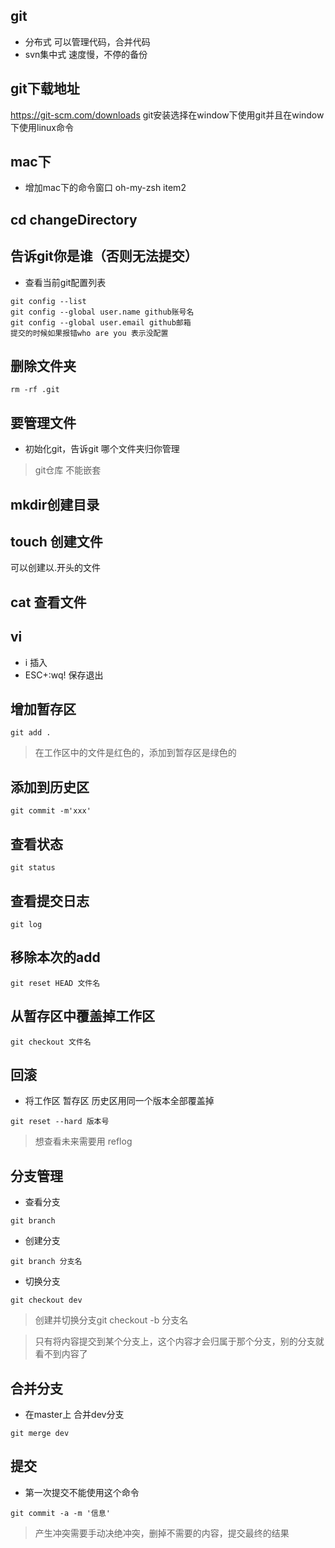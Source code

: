 ## git
- 分布式 可以管理代码，合并代码
- svn集中式  速度慢，不停的备份

## git下载地址
https://git-scm.com/downloads
git安装选择在window下使用git并且在window下使用linux命令

## mac下 
- 增加mac下的命令窗口 oh-my-zsh item2

## cd  changeDirectory


## 告诉git你是谁（否则无法提交）
- 查看当前git配置列表
```
git config --list
git config --global user.name github账号名
git config --global user.email github邮箱
提交的时候如果报错who are you 表示没配置
```
## 删除文件夹
```
rm -rf .git
```

## 要管理文件
- 初始化git，告诉git 哪个文件夹归你管理

> git仓库 不能嵌套


## mkdir创建目录

## touch 创建文件
可以创建以.开头的文件

## cat 查看文件

## vi
- i 插入
- ESC+:wq! 保存退出

## 增加暂存区
```
git add .
```
> 在工作区中的文件是红色的，添加到暂存区是绿色的

## 添加到历史区
```
git commit -m'xxx'
```
## 查看状态
```
git status
```
## 查看提交日志
```
git log
```
## 移除本次的add
```
git reset HEAD 文件名
```
## 从暂存区中覆盖掉工作区 
```
git checkout 文件名
```

## 回滚
- 将工作区 暂存区 历史区用同一个版本全部覆盖掉
```
git reset --hard 版本号
```

> 想查看未来需要用 reflog


## 分支管理
- 查看分支
```
git branch 
```
- 创建分支
```
git branch 分支名
```
- 切换分支 
```
git checkout dev
```

> 创建并切换分支git checkout -b 分支名

> 只有将内容提交到某个分支上，这个内容才会归属于那个分支，别的分支就看不到内容了


## 合并分支
- 在master上 合并dev分支
```
git merge dev
```

## 提交
- 第一次提交不能使用这个命令
```
git commit -a -m '信息'
```

> 产生冲突需要手动决绝冲突，删掉不需要的内容，提交最终的结果


